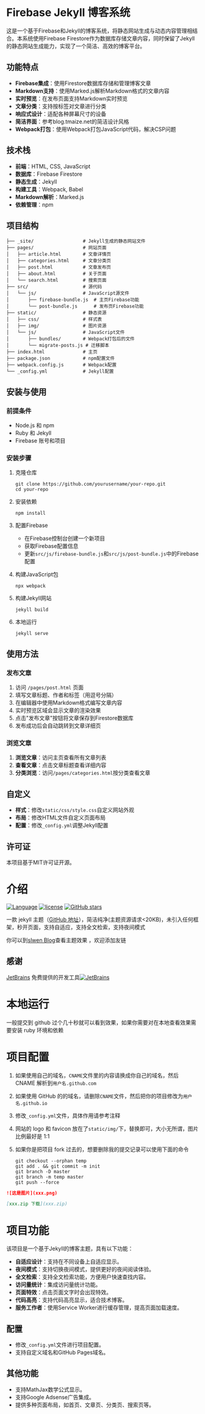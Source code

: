 # Firebase Jekyll 博客系统

这是一个基于Firebase和Jekyll的博客系统，将静态网站生成与动态内容管理相结合。本系统使用Firebase Firestore作为数据库存储文章内容，同时保留了Jekyll的静态网站生成能力，实现了一个简洁、高效的博客平台。

## 功能特点

- **Firebase集成**：使用Firestore数据库存储和管理博客文章
- **Markdown支持**：使用Marked.js解析Markdown格式的文章内容
- **实时预览**：在发布页面支持Markdown实时预览
- **文章分类**：支持按标签对文章进行分类
- **响应式设计**：适配各种屏幕尺寸的设备
- **简洁界面**：参考blog.tmaize.net的简洁设计风格
- **Webpack打包**：使用Webpack打包JavaScript代码，解决CSP问题

## 技术栈

- **前端**：HTML, CSS, JavaScript
- **数据库**：Firebase Firestore
- **静态生成**：Jekyll
- **构建工具**：Webpack, Babel
- **Markdown解析**：Marked.js
- **依赖管理**：npm

## 项目结构

```
├── _site/                  # Jekyll生成的静态网站文件
├── pages/                  # 网站页面
│   ├── article.html        # 文章详情页
│   ├── categories.html     # 文章分类页
│   ├── post.html           # 文章发布页
│   ├── about.html          # 关于页面
│   └── search.html         # 搜索页面
├── src/                    # 源代码
│   └── js/                 # JavaScript源文件
│       ├── firebase-bundle.js  # 主页Firebase功能
│       └── post-bundle.js      # 发布页Firebase功能
├── static/                 # 静态资源
│   ├── css/                # 样式表
│   ├── img/                # 图片资源
│   └── js/                 # JavaScript文件
│       ├── bundles/        # Webpack打包后的文件
│       └── migrate-posts.js # 迁移脚本
├── index.html              # 主页
├── package.json            # npm配置文件
├── webpack.config.js       # Webpack配置
└── _config.yml             # Jekyll配置
```

## 安装与使用

### 前提条件

- Node.js 和 npm
- Ruby 和 Jekyll
- Firebase 账号和项目

### 安装步骤

1. 克隆仓库
   ```
   git clone https://github.com/yourusername/your-repo.git
   cd your-repo
   ```

2. 安装依赖
   ```
   npm install
   ```

3. 配置Firebase
   - 在Firebase控制台创建一个新项目
   - 获取Firebase配置信息
   - 更新`src/js/firebase-bundle.js`和`src/js/post-bundle.js`中的Firebase配置

4. 构建JavaScript包
   ```
   npx webpack
   ```

5. 构建Jekyll网站
   ```
   jekyll build
   ```

6. 本地运行
   ```
   jekyll serve
   ```

## 使用方法

### 发布文章

1. 访问 `/pages/post.html` 页面
2. 填写文章标题、作者和标签（用逗号分隔）
3. 在编辑器中使用Markdown格式编写文章内容
4. 实时预览区域会显示文章的渲染效果
5. 点击"发布文章"按钮将文章保存到Firestore数据库
6. 发布成功后会自动跳转到文章详细页

### 浏览文章

1. **浏览文章**：访问主页查看所有文章列表
2. **查看文章**：点击文章标题查看详细内容
3. **分类浏览**：访问`/pages/categories.html`按分类查看文章

## 自定义

- **样式**：修改`static/css/style.css`自定义网站外观
- **布局**：修改HTML文件自定义页面布局
- **配置**：修改`_config.yml`调整Jekyll配置


## 许可证

本项目基于MIT许可证开源。

# 介绍

[![Language](https://img.shields.io/badge/Jekyll-Theme-blue)](https://github.com/sl-wen/slwen)
[![license](https://img.shields.io/github/license/slwen/slwen)](https://github.com/sl-wen/slwen)
[![GitHub stars](https://img.shields.io/github/stars/slwen/?style=social)](https://github.com/sl-wen/)

一款 jekyll 主题（[GitHub 地址](https://github.com/sl-wen/)），简洁纯净(主题资源请求<20KB)，未引入任何框架，秒开页面，支持自适应，支持全文检索，支持夜间模式

你可以到[slwen Blog](https://sl-wen.github.io/)查看主题效果 ，欢迎添加友链

## 感谢

[JetBrains](https://www.jetbrains.com/) 免费提供的开发工具[![JetBrains](./static/img/jetbrains.svg)](https://www.jetbrains.com/?from=slwen-blog)


# 本地运行

一般提交到 github 过个几十秒就可以看到效果，如果你需要对在本地查看效果需要安装 ruby 环境和依赖


# 项目配置

1. 如果使用自己的域名，`CNAME`文件里的内容请换成你自己的域名，然后 CNAME 解析到`用户名.github.com`

2. 如果使用 GitHub 的的域名，请删除`CNAME`文件，然后把你的项目修改为`用户名.github.io`

3. 修改`_config.yml`文件，具体作用请参考注释

4. 网站的 logo 和 favicon 放在了`static/img/`下，替换即可，大小无所谓，图片比例最好是 1:1

5. 如果你是把项目 fork 过去的，想要删除我的提交记录可以使用下面的命令

   ```
   git checkout --orphan temp
   git add . && git commit -m init
   git branch -D master
   git branch -m temp master
   git push --force
   ```


```md
![这是图片](xxx.png)

[xxx.zip 下载](xxx.zip)
```
# 项目功能

该项目是一个基于Jekyll的博客主题，具有以下功能：

- **自适应设计**：支持在不同设备上自适应显示。
- **夜间模式**：支持切换夜间模式，提供更好的夜间阅读体验。
- **全文检索**：支持全文检索功能，方便用户快速查找内容。
- **访问量统计**：集成访问量统计功能。
- **页面特效**：点击页面文字时会出现特效。
- **代码高亮**：支持代码高亮显示，适合技术博客。
- **服务工作者**：使用Service Worker进行缓存管理，提高页面加载速度。


## 配置

- 修改`_config.yml`文件进行项目配置。
- 支持自定义域名和GitHub Pages域名。

## 其他功能

- 支持MathJax数学公式显示。
- 支持Google Adsense广告集成。
- 提供多种页面布局，如首页、文章页、分类页、搜索页等。
